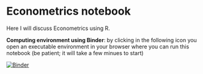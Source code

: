 # Econometrics notebook

Here I will discuss Econometrics using R.


**Computing environment using Binder**: by clicking in the following icon you open an executable environment in your browser where you can run this notebook (be patient; it will take a few minues to start)

[![Binder](https://mybinder.org/badge_logo.svg)](https://mybinder.org/v2/gh/reisportela/econometrics_notebook/HEAD?urlpath=rstudio)
